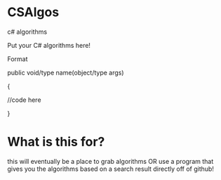 # CSAlgos
c# algorithms

Put your C# algorithms here!

Format

public void/type name(object/type args)

{

  //code here

}
# What is this for?

this will eventually be a place to grab algorithms OR use a program that gives you the algorithms based on a search result directly off of github!
